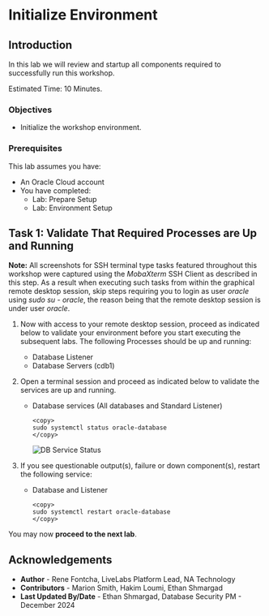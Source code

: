 # Initialize Environment

## Introduction

In this lab we will review and startup all components required to successfully run this workshop.

Estimated Time: 10 Minutes.

### Objectives
- Initialize the workshop environment.

### Prerequisites
This lab assumes you have:
- An Oracle Cloud account
- You have completed:
    - Lab: Prepare Setup 
    - Lab: Environment Setup

## Task 1: Validate That Required Processes are Up and Running

**Note:** All screenshots for SSH terminal type tasks featured throughout this workshop were captured using the *MobaXterm* SSH Client as described in this step. As a result when executing such tasks from within the graphical remote desktop session, skip steps requiring you to login as user *oracle* using *sudo su - oracle*, the reason being that the remote desktop session is under user *oracle*.

1. Now with access to your remote desktop session, proceed as indicated below to validate your environment before you start executing the subsequent labs. The following Processes should be up and running:

    - Database Listener
    - Database Servers (cdb1)

2. Open a terminal session and proceed as indicated below to validate the services are up and running.

    - Database services (All databases and Standard Listener)

        ```
        <copy>
        sudo systemctl status oracle-database
        </copy>
        ```

        ![DB Service Status](images/db-service-status.png "DB Service Status")

3. If you see questionable output(s), failure or down component(s), restart the following service:

    - Database and Listener

        ```
        <copy>
        sudo systemctl restart oracle-database
        </copy>
        ```

You may now **proceed to the next lab**.

<!--
Task 2 - Set Glassfish to use pdb1 database in the dbseclab VM

Here, we will modify the default Glassfish connection to target an Oracle Database 19c, so we can monitor, and block, SQL commands

1. Open a Terminal session on your **DBSec-Lab** VM as OS user *oracle*

    ```
    <copy>sudo su - oracle</copy>
    ```

    **Note**: If you are using a remote desktop session, double-click on the *Terminal* icon on the desktop to launch a session

2. Go to the scripts directory

    ```
    <copy>cd $DBSEC_LABS/sqlfw</copy>
    ```

3. Migrate the Glassfish Application connection string in order to target the 19c database

    ```
    <copy>./sqlfw_glassfish_stop_db23c.sh</copy>
    ```

    **Note**: Here, we connect Glassfish to the database **`PDB1`** on **`dbsec-lab`** VM

4. Next, verify the application functions as expected

    - Open a Web Browser at the URL *`http://dbsec-lab:8080/hr_prod_pdb1`* to access to **your Glassfish App**

        **Notes:** If you are not using the remote desktop you can also access this page by going to *`http://<YOUR_DBSEC-LAB_VM_PUBLIC_IP>:8080/hr_prod_pdb1`*
    
    - Login to the application as *`hradmin`* with the password "*`Oracle123`*"

        ```
        <copy>hradmin</copy>
        ```

        ```
        <copy>Oracle123</copy>
        ```

        ![SQLFW](./images/init-start-env-sqlfw-002.png "HR App - Login")

        ![SQLFW](./images/init-start-env-sqlfw-003.png "HR App - Login")

    - In the top right hand corner of the App, click on the **Welcome HR Administrator** link and you will be sent to a page with session data

        ![SQLFW](./images/init-start-env-sqlfw-004.png "HR App - Settings")

    - On the **Session Details** screen, you will see how the application is connected to the database. This information is taken from the **userenv** namespace by executing the `SYS_CONTEXT` function.

        ![SQLFW](./images/init-start-env-sqlfw-005.png "HR App - Session details")

    - Now, you should see **PDB1** as the **`DB_NAME`** and **dbsec-lab** as the **HOST**

You may now **proceed to the next lab**.

Appendix 1: Managing Startup Services

1. Database services (All databases and Standard Listener)

    - Start

    ```
    <copy>sudo systemctl start oracle-database</copy>
    ```
    - Stop

    ```
    <copy>sudo systemctl stop oracle-database</copy>
    ```

    - Status

    ```
    <copy>sudo systemctl status oracle-database</copy>
    ```

    - Restart

    ```
    <copy>sudo systemctl restart oracle-database</copy>
    ```

2. DBSec-lab Service (Enterprise Manager 13c and My HR Applications on Glassfish)

    - Start

    ```
    <copy>sudo systemctl start oracle-dbsec-lab</copy>
    ```

    - Stop

    ```
    <copy>sudo systemctl stop oracle-dbsec-lab</copy>
    ```

    - Status

    ```
    <copy>sudo systemctl status oracle-dbsec-lab</copy>
    ```

    - Restart

    ```
    <copy>sudo systemctl restart oracle-dbsec-lab</copy>
    ```
-->
## Acknowledgements
- **Author** - Rene Fontcha, LiveLabs Platform Lead, NA Technology
- **Contributors** - Marion Smith, Hakim Loumi, Ethan Shmargad
- **Last Updated By/Date** - Ethan Shmargad, Database Security PM - December 2024